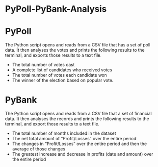 # PyPoll-PyBank-Analysis

# PyPoll

The Python script opens and reads from a CSV file that has a set of poll data. It then analyses the votes and  prints the following results to the terminal, and exports those results to a text file.  
	
- The total number of votes cast
- A complete list of candidates who received votes
- The total number of votes each candidate won
- The winner of the election based on popular vote.

# PyBank

The Python script opens and reads from a CSV file that a set of financial data. It then analyses the records and prints the following results to the terminal, and export those results to a text file.

- The total number of months included in the dataset
- The net total amount of “Profit/Losses” over the entire period
- The changes in “Profit/Losses” over the entire period and then the average of those changes
- The greatest increase and decrease in profits (date and amount) over the entire period 

